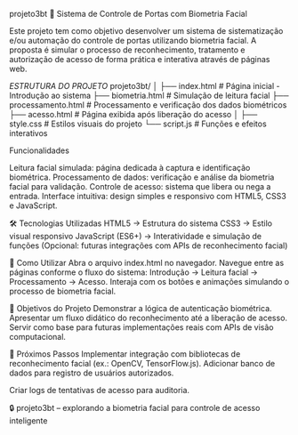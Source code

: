 projeto3bt
🔐 Sistema de Controle de Portas com Biometria Facial

Este projeto tem como objetivo desenvolver um sistema de sistematização e/ou automação do controle de portas utilizando biometria facial.
A proposta é simular o processo de reconhecimento, tratamento e autorização de acesso de forma prática e interativa através de páginas web.

*ESTRUTURA DO PROJETO*
projeto3bt/
│
├── index.html          # Página inicial - Introdução ao sistema
├── biometria.html      # Simulação de leitura facial
├── processamento.html  # Processamento e verificação dos dados biométricos
├── acesso.html         # Página exibida após liberação do acesso
│
├── style.css           # Estilos visuais do projeto
└── script.js           # Funções e efeitos interativos

Funcionalidades

Leitura facial simulada: página dedicada à captura e identificação biométrica.
Processamento de dados: verificação e análise da biometria facial para validação.
Controle de acesso: sistema que libera ou nega a entrada.
Interface intuitiva: design simples e responsivo com HTML5, CSS3 e JavaScript.

🛠️ Tecnologias Utilizadas
HTML5 → Estrutura do sistema
CSS3 → Estilo visual responsivo
JavaScript (ES6+) → Interatividade e simulação de funções
(Opcional: futuras integrações com APIs de reconhecimento facial)

📖 Como Utilizar
Abra o arquivo index.html no navegador.
Navegue entre as páginas conforme o fluxo do sistema:
Introdução → Leitura facial → Processamento → Acesso.
Interaja com os botões e animações simulando o processo de biometria facial.

🎯 Objetivos do Projeto
Demonstrar a lógica de autenticação biométrica.
Apresentar um fluxo didático do reconhecimento até a liberação de acesso.
Servir como base para futuras implementações reais com APIs de visão computacional.

📌 Próximos Passos
Implementar integração com bibliotecas de reconhecimento facial (ex.: OpenCV, TensorFlow.js).
Adicionar banco de dados para registro de usuários autorizados.

Criar logs de tentativas de acesso para auditoria.

🔒 projeto3bt – explorando a biometria facial para controle de acesso inteligente
